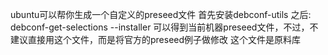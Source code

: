 ubuntu可以帮你生成一个自定义的preseed文件
首先安装debconf-utils
之后:
debconf-get-selections --installer
可以得到当前机器preseed文件，不过，不建议直接用这个文件，而是将官方的preseed例子做修改
这个文件是原料库
